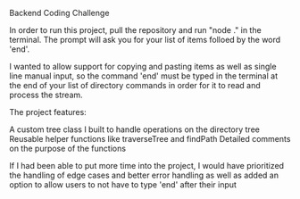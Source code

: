 Backend Coding Challenge

In order to run this project, pull the repository and run "node ." in the terminal. The prompt will ask you for your list of items folloed by the word 'end'. 

I wanted to allow support for copying and pasting items as well as single line manual input, so the command 'end' must be typed in the terminal at the end of your list of directory commands in order for it to read and process the stream.

The project features:

A custom tree class I built to handle operations on the directory tree
Reusable helper functions like traverseTree and findPath
Detailed comments on the purpose of the functions

If I had been able to put more time into the project, I would have prioritized the handling of edge cases and better error handling as well as added an option to allow users to not have to type 'end' after their input
